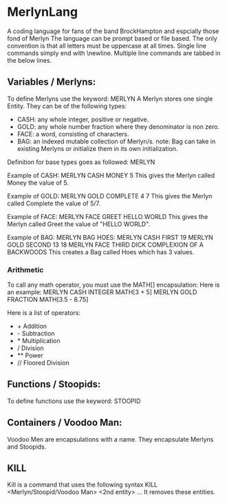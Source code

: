 # MerlynLang
A coding language for fans of the band BrockHampton and espcially those fond of Merlyn
The language can be prompt based or file based.
The only convention is that all letters must be uppercase at all times.
Single line commands simply end with \newline.
Multiple line commands are tabbed in the below lines.

## Variables / Merlyns:
To define Merlyns use the keyword: MERLYN
A Merlyn stores one single Entity.
They can be of the following types:
* CASH: any whole integer, positive or negative.
* GOLD: any whole number fraction where they denominator is non zero.
* FACE: a word, consisting of characters.
* BAG: an indexed mutable collection of Merlyn/s.
note: Bag can take in existing Merlyns or initialize them in its own initialization.

Definition for base types goes as followed:
MERLYN <TYPE> <NAME> <VALUE>

Example of CASH:
MERLYN CASH MONEY 5
This gives the Merlyn called Money the value of 5.

Example of GOLD:
MERLYN GOLD COMPLETE 4 7
This gives the Merlyn called Complete the value of 5/7.

Example of FACE:
MERLYN FACE GREET HELLO WORLD
This gives the Merlyn called Greet the value of "HELLO WORLD".

Example of BAG:
MERLYN BAG HOES:
    MERLYN CASH FIRST 19
    MERLYN GOLD SECOND 13 18
    MERLYN FACE THIRD DICK COMPLEXION OF A BACKWOODS
This creates a Bag called Hoes which has 3 values.

### Arithmetic
To call any math operator, you must use the MATH[] encapsulation:
Here is an example:
MERLYN CASH INTEGER MATH[3 + 5]
MERLYN GOLD FRACTION MATH[3.5 - 8.75]

Here is a list of operators:
* \+ Addition
* \- Subtraction
* \* Multiplication
* / Division
* \** Power
* // Floored Division

## Functions / Stoopids:
To define functions use the keyword: STOOPID

## Containers / Voodoo Man:
Voodoo Men are encapsulations with a name. They encapsulate Merlyns and Stoopids.

## KILL
Kill is a command that uses the following syntax
KILL <Merlyn/Stoopid/Voodoo Man> <2nd entity> ...
It removes these entities.
